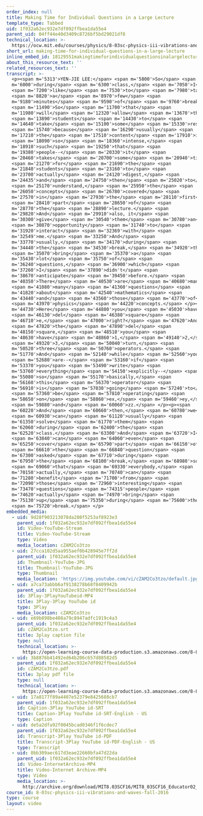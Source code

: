 ```yaml
---
order_index: null
title: Making Time for Individual Questions in a Large Lecture
template_type: Tabbed
uid: 1f032a62ec932e7df092ffbea1da55e4
parent_uid: 04ff44e40d3409c8726bf5bd29021df8
technical_location: >-
  https://ocw.mit.edu/courses/physics/8-03sc-physics-iii-vibrations-and-waves-fall-2016/instructor-insights/making-time-for-individual-questions-in-a-large-lecture
short_url: making-time-for-individual-questions-in-a-large-lecture
inline_embed_id: 18129551makingtimeforindividualquestionsinalargelecture95357450
about_this_resource_text: ''
related_resources_text: ''
transcript: >-
  <p><span m='5313'>YEN-JIE LEE:</span> <span m='5800'>So</span> <span
  m='6000'>during</span> <span m='6300'>class,</span> <span m='7050'>I</span>
  <span m='7200'>like</span> <span m='7530'>to</span> <span m='7980'>take</span>
  <span m='8820'>a</span> <span m='8970'>few</span> <span
  m='9180'>minutes</span> <span m='9590'>of</span> <span m='9760'>break.</span>
  <span m='11490'>So</span> <span m='11700'>that</span> <span
  m='11980'>will</span> <span m='12320'>allow</span> <span m='13670'>the</span>
  <span m='13890'>students</span> <span m='14430'>to</span> <span
  m='14640'>take</span> <span m='15100'>some</span> <span m='15330'>rest,</span>
  <span m='15740'>because</span> <span m='16290'>usually</span> <span
  m='17210'>the</span> <span m='17510'>content</span> <span m='17910'>is</span>
  <span m='18090'>so</span> <span m='18360'>intense,</span> <span
  m='18910'>such</span> <span m='19250'>that</span> <span
  m='19380'>people--</span> <span m='20330'>it</span> <span
  m='20460'>takes</span> <span m='20700'>some</span> <span m='20940'>time</span>
  <span m='21270'>for</span> <span m='21690'>the</span> <span
  m='21840'>students</span> <span m='23160'>to</span> <span
  m='23700'>actually</span> <span m='24120'>digest,</span> <span
  m='24435'>and</span> <span m='24750'>then</span> <span m='25020'>to</span>
  <span m='25170'>understand,</span> <span m='25950'>the</span> <span
  m='26050'>concepts</span> <span m='26780'>covered</span> <span
  m='27570'>in</span> <span m='27930'>the</span> <span m='28110'>first</span>
  <span m='28410'>part</span> <span m='28650'>of</span> <span
  m='28770'>the</span> <span m='28890'>lecture.</span> <span
  m='29820'>And</span> <span m='29910'>also, it</span> <span
  m='30300'>give</span> <span m='30540'>them</span> <span m='30780'>an</span>
  <span m='30870'>opportunity</span> <span m='31740'>to</span> <span
  m='31920'>interact</span> <span m='32369'>with</span> <span
  m='32549'>me.</span> <span m='33250'>And</span> <span
  m='33770'>usually,</span> <span m='34170'>during</span> <span
  m='34440'>the</span> <span m='34530'>break,</span> <span m='34920'>they</span>
  <span m='35070'>bring</span> <span m='35370'>a</span> <span
  m='35430'>lot</span> <span m='35750'>of</span> <span
  m='36240'>questions,</span> <span m='36900'>which</span> <span
  m='37260'>I</span> <span m='37890'>didn't</span> <span
  m='38670'>anticipate</span> <span m='39450'>before.</span> <span
  m='40350'>There</span> <span m='40530'>are</span> <span m='40680'>many,</span>
  <span m='41080'>many</span> <span m='41360'>questions</span> <span
  m='41820'>about</span> <span m='42540'>mathematics</span> <span
  m='43440'>and</span> <span m='43560'>those</span> <span m='43770'>of</span>
  <span m='43970'>physics</span> <span m='44220'>concepts.</span> </p><p><span
  m='44730'>Here</span> <span m='44880'>you</span> <span m='45030'>have</span>
  <span m='46130'>del</span> <span m='46380'>square</span> <span
  m='46710'>e,</span> <span m='47000'>right?</span> <span m='47620'>And</span>
  <span m='47820'>the</span> <span m='47890'>del</span> <span
  m='48150'>square,</span> <span m='48510'>you</span> <span
  m='48630'>have</span> <span m='48860'>1,</span> <span m='49140'>2,</span>
  <span m='49320'>3,</span> <span m='50040'>turn,</span> <span
  m='50520'>three</span> <span m='50760'>operators.</span> <span
  m='51770'>And</span> <span m='52140'>while</span> <span m='52560'>you</span>
  <span m='52680'>are--</span> <span m='53160'>if</span> <span
  m='53370'>you</span> <span m='53490'>write</span> <span
  m='53760'>everything</span> <span m='54150'>explicitly--</span> <span
  m='55080'>so</span> <span m='55170'>basically,</span> <span
  m='56160'>this</span> <span m='56370'>operator</span> <span
  m='56910'>is</span> <span m='57030'>going</span> <span m='57240'>to</span>
  <span m='57360'>be</span> <span m='57810'>operating</span> <span
  m='58650'>on</span> <span m='58860'>ex,</span> <span m='59460'>ey,</span>
  <span m='59880'>and</span> <span m='60060'>zz.</span> </p><p><span
  m='60220'>And</span> <span m='60660'>then,</span> <span m='60780'>we</span>
  <span m='60930'>can</span> <span m='61120'>usually</span> <span
  m='61350'>solve</span> <span m='61770'>them</span> <span
  m='62060'>during</span> <span m='62400'>the</span> <span
  m='62520'>class.</span> <span m='63300'>And</span> <span m='63720'>I</span>
  <span m='63840'>can</span> <span m='64060'>even</span> <span
  m='65250'>cover</span> <span m='65790'>part</span> <span m='66150'>of</span>
  <span m='66610'>the</span> <span m='66840'>question</span> <span
  m='67300'>asked</span> <span m='67710'>during</span> <span
  m='67950'>the</span> <span m='68100'>break,</span> <span m='68980'>so</span>
  <span m='69060'>that</span> <span m='69330'>everybody,</span> <span
  m='70150'>actually,</span> <span m='70740'>can</span> <span
  m='71280'>benefit</span> <span m='71700'>from</span> <span
  m='72090'>those</span> <span m='72960'>interesting</span> <span
  m='73470'>questions</span> <span m='74315'>people</span> <span
  m='74620'>actually</span> <span m='74970'>bring</span> <span
  m='75130'>up</span> <span m='75350'>during</span> <span m='75600'>the</span>
  <span m='75720'>break.</span> </p>
embedded_media:
  - uid: 9d28f903213078da280f5253af8923e3
    parent_uid: 1f032a62ec932e7df092ffbea1da55e4
    id: Video-YouTube-Stream
    title: Video-YouTube-Stream
    type: Video
    media_location: cZAM2Co3tzo
  - uid: 27cca102d5aa955aef0b428945e7ff2d
    parent_uid: 1f032a62ec932e7df092ffbea1da55e4
    id: Thumbnail-YouTube-JPG
    title: Thumbnail-YouTube-JPG
    type: Thumbnail
    media_location: 'https://img.youtube.com/vi/cZAM2Co3tzo/default.jpg'
  - uid: a7ca73abbb6af9138278b68f8409942b
    parent_uid: 1f032a62ec932e7df092ffbea1da55e4
    id: 3Play-3PlayYouTubeid-MP4
    title: 3Play-3Play YouTube id
    type: 3Play
    media_location: cZAM2Co3tzo
  - uid: e69b898be408a79c8947adfc1919c4a3
    parent_uid: 1f032a62ec932e7df092ffbea1da55e4
    id: cZAM2Co3tzo.srt
    title: 3play caption file
    type: null
    technical_location: >-
      https://open-learning-course-data-production.s3.amazonaws.com/8-03sc-physics-iii-vibrations-and-waves-fall-2016/e69b898be408a79c8947adfc1919c4a3_cZAM2Co3tzo.srt
  - uid: 3b8876b41492ed64b206c657d88582d5
    parent_uid: 1f032a62ec932e7df092ffbea1da55e4
    id: cZAM2Co3tzo.pdf
    title: 3play pdf file
    type: null
    technical_location: >-
      https://open-learning-course-data-production.s3.amazonaws.com/8-03sc-physics-iii-vibrations-and-waves-fall-2016/3b8876b41492ed64b206c657d88582d5_cZAM2Co3tzo.pdf
  - uid: 17a8177f89a4407e52379e8425688cb7
    parent_uid: 1f032a62ec932e7df092ffbea1da55e4
    id: Caption-3Play YouTube id-SRT
    title: Caption-3Play YouTube id-SRT-English - US
    type: Caption
  - uid: de5a2dfa92f0045bcad0346f1f6cdec7
    parent_uid: 1f032a62ec932e7df092ffbea1da55e4
    id: Transcript-3Play YouTube id-PDF
    title: Transcript-3Play YouTube id-PDF-English - US
    type: Transcript
  - uid: 0bb309aec617d3eae22660bfa47d22da
    parent_uid: 1f032a62ec932e7df092ffbea1da55e4
    id: Video-InternetArchive-MP4
    title: Video-Internet Archive-MP4
    type: Video
    media_location: >-
      http://archive.org/download/MIT8.03SCF16/MIT8_03SCF16_Educator02_Taking_Breaks_300k.mp4
course_id: 8-03sc-physics-iii-vibrations-and-waves-fall-2016
type: course
layout: video
---
```

